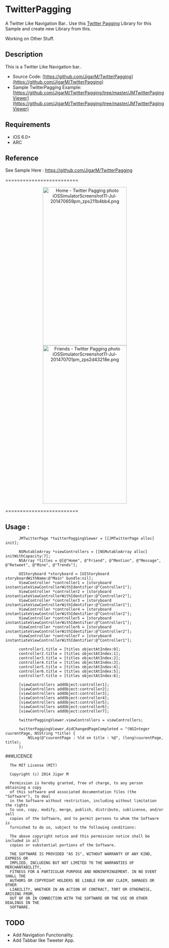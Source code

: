 TwitterPagging
==============

A Twitter Like Navigation Bar..
Use this [Twitter Pagging](https://github.com/duowan/TwitterPaggingViewer) Library for this Sample and create new Library from this.

Working on Other Stuff.

## Description

This is a Twitter Like Navigation bar..

* Source Code: [https://github.com/JigarM/TwitterPagging](https://github.com/JigarM/TwitterPagging)
* Sample TwitterPagging Example: [https://github.com/JigarM/TwitterPagging/tree/master/JMTwitterPagingViewer](https://github.com/JigarM/TwitterPagging/tree/master/JMTwitterPagingViewer)

## Requirements

* iOS 6.0+ 
* ARC

## Reference

See Sample Here : https://github.com/JigarM/TwitterPagging

=========================

<p align="center" >
<a href="http://s1282.photobucket.com/user/jigarm_0809/media/iOSSimulatorScreenshot11-Jul-201470659pm_zps211b4bb4.png.html" target="_blank"><img src="http://i1282.photobucket.com/albums/a534/jigarm_0809/iOSSimulatorScreenshot11-Jul-201470659pm_zps211b4bb4.png" border="0" alt="Home - Twitter Pagging photo iOSSimulatorScreenshot11-Jul-201470659pm_zps211b4bb4.png" width="266" height="500"/></a>
<a href="http://s1282.photobucket.com/user/jigarm_0809/media/iOSSimulatorScreenshot11-Jul-201470701pm_zps2d43218e.png.html" target="_blank"><img src="http://i1282.photobucket.com/albums/a534/jigarm_0809/iOSSimulatorScreenshot11-Jul-201470701pm_zps2d43218e.png" border="0" alt="Friends - Twitter Pagging photo iOSSimulatorScreenshot11-Jul-201470701pm_zps2d43218e.png" width="266" height="500"/></a>
</p>
=========================

## Usage : 

          JMTwitterPage *twitterPaggingViewer = [[JMTwitterPage alloc] init];
          
          NSMutableArray *viewControllers = [[NSMutableArray alloc] initWithCapacity:7];
          NSArray *titles = @[@"Home", @"Friend", @"Mention", @"Message", @"Retweet", @"Mine", @"Trends"];
          
          UIStoryboard *storyboard = [UIStoryboard storyboardWithName:@"Main" bundle:nil];
          ViewController *controller1 = [storyboard instantiateViewControllerWithIdentifier:@"Controller1"];
          ViewController *controller2 = [storyboard instantiateViewControllerWithIdentifier:@"Controller2"];
          ViewController *controller3 = [storyboard instantiateViewControllerWithIdentifier:@"Controller1"];
          ViewController *controller4 = [storyboard instantiateViewControllerWithIdentifier:@"Controller2"];
          ViewController *controller5 = [storyboard instantiateViewControllerWithIdentifier:@"Controller1"];
          ViewController *controller6 = [storyboard instantiateViewControllerWithIdentifier:@"Controller2"];
          ViewController *controller7 = [storyboard instantiateViewControllerWithIdentifier:@"Controller1"];
          
          controller1.title = [titles objectAtIndex:0];
          controller2.title = [titles objectAtIndex:1];
          controller3.title = [titles objectAtIndex:2];
          controller4.title = [titles objectAtIndex:3];
          controller5.title = [titles objectAtIndex:4];
          controller6.title = [titles objectAtIndex:5];
          controller7.title = [titles objectAtIndex:6];
          
          [viewControllers addObject:controller1];
          [viewControllers addObject:controller2];
          [viewControllers addObject:controller3];
          [viewControllers addObject:controller4];
          [viewControllers addObject:controller5];
          [viewControllers addObject:controller6];
          [viewControllers addObject:controller7];
          
          twitterPaggingViewer.viewControllers = viewControllers;
          
          twitterPaggingViewer.didChangedPageCompleted = ^(NSInteger cuurentPage, NSString *title) {
              NSLog(@"cuurentPage : %ld on title : %@", (long)cuurentPage, title);
          };
	
###LICENCE

      The MIT License (MIT)
      
      Copyright (c) 2014 Jigar M
      
      Permission is hereby granted, free of charge, to any person obtaining a copy
      of this software and associated documentation files (the "Software"), to deal
      in the Software without restriction, including without limitation the rights
      to use, copy, modify, merge, publish, distribute, sublicense, and/or sell
      copies of the Software, and to permit persons to whom the Software is
      furnished to do so, subject to the following conditions:
      
      The above copyright notice and this permission notice shall be included in all
      copies or substantial portions of the Software.
      
      THE SOFTWARE IS PROVIDED "AS IS", WITHOUT WARRANTY OF ANY KIND, EXPRESS OR
      IMPLIED, INCLUDING BUT NOT LIMITED TO THE WARRANTIES OF MERCHANTABILITY,
      FITNESS FOR A PARTICULAR PURPOSE AND NONINFRINGEMENT. IN NO EVENT SHALL THE
      AUTHORS OR COPYRIGHT HOLDERS BE LIABLE FOR ANY CLAIM, DAMAGES OR OTHER
      LIABILITY, WHETHER IN AN ACTION OF CONTRACT, TORT OR OTHERWISE, ARISING FROM,
      OUT OF OR IN CONNECTION WITH THE SOFTWARE OR THE USE OR OTHER DEALINGS IN THE
      SOFTWARE.

TODO
----
* Add Navigation Functionality.
* Add Tabbar like Tweeter App.
